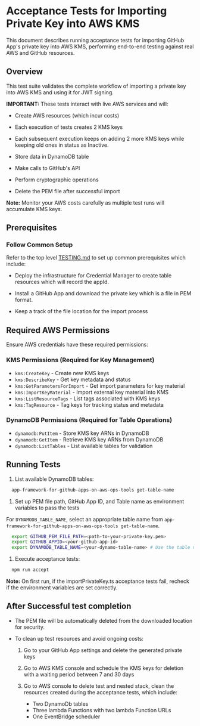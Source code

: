# Acceptance Tests for Importing Private Key into AWS KMS

This document describes running acceptance tests
for importing GitHub App's private key into AWS KMS,
performing end-to-end testing against real AWS and GitHub resources.

## Overview

This test suite validates the complete workflow
of importing a private key into AWS KMS
and using it for JWT signing.

**IMPORTANT:** These tests interact with live AWS services and will:

- Create AWS resources (which incur costs)

- Each execution of tests creates 2 KMS keys

- Each subsequent execution keeps on adding 2 more KMS keys while
  keeping old ones in status as Inactive.

- Store data in DynamoDB table

- Make calls to GitHub's API

- Perform cryptographic operations

- Delete the PEM file after successful import

**Note:** Monitor your AWS costs carefully as multiple test runs will
accumulate KMS keys.

## Prerequisites

### Follow Common Setup

Refer to the top level [TESTING.md](../../../../test/TESTING.md)
to set up common prerequisites which include:

- Deploy the infrastructure for Credential Manager
  to create table resources which will record the appId.

- Install a GitHub App and download the private key which is a file in PEM
  format.

- Keep a track of the file location for the import process

## Required AWS Permissions

Ensure AWS credentials have these required permissions:

### **KMS Permissions (Required for Key Management)**

- `kms:CreateKey` - Create new KMS keys
- `kms:DescribeKey` - Get key metadata and status
- `kms:GetParametersForImport` - Get import parameters for key material
- `kms:ImportKeyMaterial` - Import external key material into KMS
- `kms:ListResourceTags` - List tags associated with KMS keys
- `kms:TagResource` - Tag keys for tracking status and metadata

### **DynamoDB Permissions (Required for Table Operations)**

- `dynamodb:PutItem` - Store KMS key ARNs in DynamoDB
- `dynamodb:GetItem` - Retrieve KMS key ARNs from DynamoDB
- `dynamodb:ListTables` - List available tables for validation

## Running Tests

1. List available DynamoDB tables:

```sh
  app-framework-for-github-apps-on-aws-ops-tools get-table-name
```

1. Set up PEM file path, GitHub App ID,
   and Table name as environment variables to pass the tests

For `DYNAMODB_TABLE_NAME`, select an appropriate table name from `app-framework-for-github-apps-on-aws-ops-tools get-table-name`.

```sh
  export GITHUB_PEM_FILE_PATH=<path-to-your-private-key.pem>
  export GITHUB_APPID=<your-github-app-id>
  export DYNAMODB_TABLE_NAME=<your-dynamo-table-name> # Use the table name you picked from step 1
```

1. Execute acceptance tests:

```sh
  npm run accept
```

**Note:** On first run, if the importPrivateKey.ts acceptance tests fail,
recheck if the environment variables are set correctly.

## After Successful test completion

- The PEM file will be automatically deleted from the downloaded location for
  security.

- To clean up test resources and avoid ongoing costs:

  1. Go to your GitHub App settings and delete the generated private keys

  1. Go to AWS KMS console and schedule the KMS keys for deletion with
     a waiting period between 7 and 30 days

  1. Go to AWS console to delete test and nested stack,
     clean the resources created during the acceptance tests, which include:
     - Two DynamoDb tables
     - Three lambda Functions with two lambda Function URLs
     - One EventBridge scheduler
